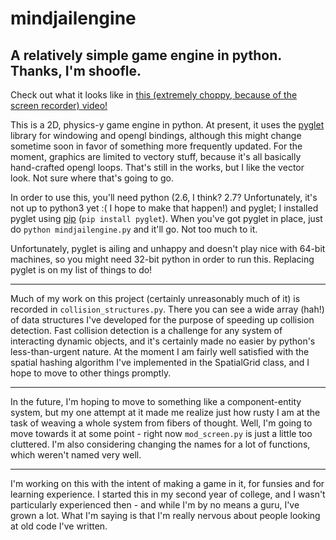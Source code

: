 mindjailengine
==============

A relatively simple game engine in python. Thanks, I'm shoofle.
---------------------------------------------------------------

Check out what it looks like in [this (extremely choppy, because of the screen recorder) video!](http://www.youtube.com/watch?v=Jz5UKeIDZgA)

This is a 2D, physics-y game engine in python. At present, it uses the [pyglet](http://www.pyglet.org/) library for windowing and opengl bindings, although this might change sometime soon in favor of something more frequently updated. For the moment, graphics are limited to vectory stuff, because it's all basically hand-crafted opengl loops. That's still in the works, but I like the vector look. Not sure where that's going to go.

In order to use this, you'll need python (2.6, I think? 2.7? Unfortunately, it's not up to python3 yet :( I hope to make that happen!) and pyglet; I installed pyglet using [pip](https://pypi.python.org/pypi/pip) (`pip install pyglet`). When you've got pyglet in place, just do `python mindjailengine.py` and it'll go. Not too much to it.

Unfortunately, pyglet is ailing and unhappy and doesn't play nice with 64-bit machines, so you might need 32-bit python in order to run this. Replacing pyglet is on my list of things to do!

--------

Much of my work on this project (certainly unreasonably much of it) is recorded in `collision_structures.py`. There you can see a wide array (hah!) of data structures I've developed for the purpose of speeding up collision detection. Fast collision detection is a challenge for any system of interacting dynamic objects, and it's certainly made no easier by python's less-than-urgent nature. At the moment I am fairly well satisfied with the spatial hashing algorithm I've implemented in the SpatialGrid class, and I hope to move to other things promptly.

--------

In the future, I'm hoping to move to something like a component-entity system, but my one attempt at it made me realize just how rusty I am at the task of weaving a whole system from fibers of thought. Well, I'm going to move towards it at some point - right now `mod_screen.py` is just a little too cluttered. I'm also considering changing the names for a lot of functions, which weren't named very well.

--------

I'm working on this with the intent of making a game in it, for funsies and for learning experience. I started this in my second year of college, and I wasn't particularly experienced then - and while I'm by no means a guru, I've grown a lot. What I'm saying is that I'm really nervous about people looking at old code I've written.


